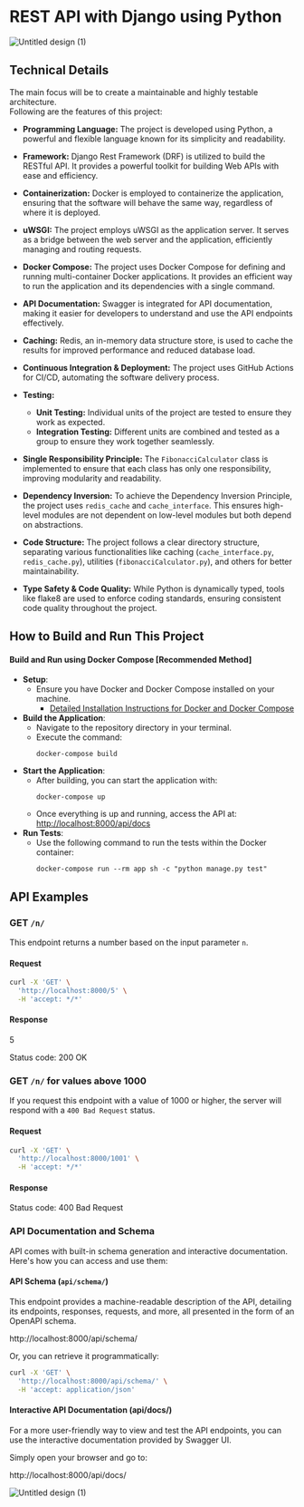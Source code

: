 # REST API with Django using Python

![Untitled design (1)](https://github.com/redis/redis/assets/66990093/1b700804-6371-4732-9e9d-49908e33b6aa)
## Technical Details

The main focus will be to create a maintainable and highly testable architecture.
<br>
Following are the features of this project:

* **Programming Language:** The project is developed using Python, a powerful and flexible language known for its simplicity and readability.

* **Framework:** Django Rest Framework (DRF) is utilized to build the RESTful API. It provides a powerful toolkit for building Web APIs with ease and efficiency.

* **Containerization:** Docker is employed to containerize the application, ensuring that the software will behave the same way, regardless of where it is deployed.

* **uWSGI:** The project employs uWSGI as the application server. It serves as a bridge between the web server and the application, efficiently managing and routing requests.

* **Docker Compose:** The project uses Docker Compose for defining and running multi-container Docker applications. It provides an efficient way to run the application and its dependencies with a single command.

* **API Documentation:** Swagger is integrated for API documentation, making it easier for developers to understand and use the API endpoints effectively.

* **Caching:** Redis, an in-memory data structure store, is used to cache the results for improved performance and reduced database load.

* **Continuous Integration & Deployment:** The project uses GitHub Actions for CI/CD, automating the software delivery process.

* **Testing:** 
  - **Unit Testing:** Individual units of the project are tested to ensure they work as expected.
  - **Integration Testing:** Different units are combined and tested as a group to ensure they work together seamlessly.

* **Single Responsibility Principle:** The `FibonacciCalculator` class is implemented to ensure that each class has only one responsibility, improving modularity and readability.

* **Dependency Inversion:** To achieve the Dependency Inversion Principle, the project uses `redis_cache` and `cache_interface`. This ensures high-level modules are not dependent on low-level modules but both depend on abstractions.

* **Code Structure:** The project follows a clear directory structure, separating various functionalities like caching (`cache_interface.py`, `redis_cache.py`), utilities (`fibonacciCalculator.py`), and others for better maintainability.

* **Type Safety & Code Quality:** While Python is dynamically typed, tools like flake8 are used to enforce coding standards, ensuring consistent code quality throughout the project.

## How to Build and Run This Project

#### Build and Run using Docker Compose [**Recommended Method**]
  - **Setup**: 
    * Ensure you have Docker and Docker Compose installed on your machine.
      - [Detailed Installation Instructions for Docker and Docker Compose](https://docs.docker.com/install/)
  - **Build the Application**:
    * Navigate to the repository directory in your terminal.
    * Execute the command:
      ```
      docker-compose build
      ```
  - **Start the Application**:
    * After building, you can start the application with:
      ```
      docker-compose up
      ```
    * Once everything is up and running, access the API at: [http://localhost:8000/api/docs](http://localhost:8000/api/docs)
  - **Run Tests**:
    * Use the following command to run the tests within the Docker container: 
      ```
      docker-compose run --rm app sh -c "python manage.py test"
      ```

## API Examples

### GET `/n/`

This endpoint returns a number based on the input parameter `n`.

#### Request

```bash
curl -X 'GET' \
  'http://localhost:8000/5' \
  -H 'accept: */*'
```
#### Response
5

Status code: 200 OK

### GET `/n/` for values above 1000

If you request this endpoint with a value of 1000 or higher, the server will respond with a `400 Bad Request` status.

#### Request

```bash
curl -X 'GET' \
  'http://localhost:8000/1001' \
  -H 'accept: */*'
```
#### Response

Status code: 400 Bad Request


### API Documentation and Schema

API comes with built-in schema generation and interactive documentation. Here's how you can access and use them:

#### API Schema (`api/schema/`)

This endpoint provides a machine-readable description of the API, detailing its endpoints, responses, requests, and more, all presented in the form of an OpenAPI schema.

http://localhost:8000/api/schema/


Or, you can retrieve it programmatically:

```bash
curl -X 'GET' \
  'http://localhost:8000/api/schema/' \
  -H 'accept: application/json'
```

#### Interactive API Documentation (api/docs/)

For a more user-friendly way to view and test the API endpoints, you can use the interactive documentation provided by Swagger UI.

Simply open your browser and go to:

http://localhost:8000/api/docs/

![Untitled design (1)](https://github.com/redis/redis/assets/72294866/21c53ea5-a832-437a-9117-a12a4b60f02f)
